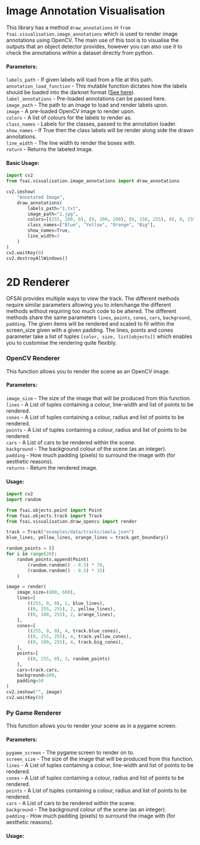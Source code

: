 # Image Annotation Visualisation
This library has a method `draw_annotations` in `from fsai.visualisation.image_annotations` which is used to render image annotations using OpenCV. The main use of this tool is to visualise the outputs that an object detector provides, however you can also use it to check the annotations within a dataset directly from python.

#### Parameters:  
`labels_path` - If given labels will load from a file at this path.  
`annotation_load_function` - This mutable function dictates how the labels should be loaded into the darknet format ([See here](/fsai/utils/README.md)).   
`label_annotations` - Pre-loaded annotations can be passed here.  
`image_path` - The path to an image to load and render labels upon.   
`image` - A pre-loaded OpenCV image to render upon.   
`colors` - A list of colours for the labels to render as.   
`class_names` - Labels for the classes, passed to the annotation loader.   
`show_names` - If True then the class labels will be render along side the drawn annotations.   
`line_width` - The line width to render the boxes with.   
`return` - Returns the labeled image.   

#### Basic Usage:
```python
import cv2
from fsai.visualisation.image_annotations import draw_annotations

cv2.imshow(
    "Annotated Image",
    draw_annotations(
        labels_path="1.txt",
        image_path="1.jpg",
        colors=[(255, 100, 0), (0, 200, 200), (0, 150, 255), (0, 0, 255)],
        class_names=["Blue", "Yellow", "Orange", "Big"],
        show_names=True,
        line_width=3
    )
)
cv2.waitKey(0)
cv2.destroyAllWindows()
```  

# 2D Renderer
OFSAI provides multiple ways to view the track. The different methods require similar parameters allowing you to interchange the different methods without requiring too much code to be altered. The different methods share the same parameters `lines`, `points`, `cones`, `cars`, `background`, `padding`. The given items will be rendered and scaled to fit within the screen_size given with a given padding. The lines, points and cones parameter take a list of tuples `[color, size, list[objects]]` which enables you to customise the rendering quite flexibly.

### OpenCV Renderer
This function allows you to render the scene as an OpenCV image.

#### Parameters:  
`image_size` - The size of the image that will be produced from this function.  
`lines` - A List of tuples containing a colour, line-width and list of points to be rendered.  
`cones` - A List of tuples containing a colour, radius and list of points to be rendered.  
`points` - A List of tuples containing a colour, radius and list of points to be rendered.    
`cars` - A List of cars to be rendered within the scene.  
`background` - The background colour of the scene (as an integer).  
`padding` - How much padding (pixels) to surround the image with (for aesthetic reasons).  
`returns` - Return the rendered image.  

#### Usage:  
```python
import cv2
import random

from fsai.objects.point import Point
from fsai.objects.track import Track
from fsai.visualisation.draw_opencv import render

track = Track("examples/data/tracks/imola.json")
blue_lines, yellow_lines, orange_lines = track.get_boundary()

random_points = []
for i in range(20):
    random_points.append(Point(
        (random.random() - 0.5) * 70,
        (random.random() - 0.5) * 35)
    )

image = render(
    image_size=(800, 600),
    lines=[
        ((255, 0, 0), 2, blue_lines),
        ((0, 255, 255), 2, yellow_lines),
        ((0, 100, 255), 2, orange_lines),
    ],
    cones=[
        ((255, 0, 0), 4, track.blue_cones),
        ((0, 255, 255), 4, track.yellow_cones),
        ((0, 100, 255), 4, track.big_cones),
    ],
    points=[
        ((0, 255, 0), 3, random_points)
    ],
    cars=track.cars,
    background=100,
    padding=50
)
cv2.imshow("", image)
cv2.waitKey(0)
```

### Py Game Renderer
This function allows you to render your scene as in a pygame screen. 

#### Parameters:  
`pygame_screen` - The pygame screen to render on to.  
`screen_size` - The size of the image that will be produced from this function.  
`lines` - A List of tuples containing a colour, line-width and list of points to be rendered.  
`cones` - A List of tuples containing a colour, radius and list of points to be rendered.  
`points` - A List of tuples containing a colour, radius and list of points to be rendered.    
`cars` - A List of cars to be rendered within the scene.  
`background` - The background colour of the scene (as an integer).  
`padding` - How much padding (pixels) to surround the image with (for aesthetic reasons).  

#### Usage:  

